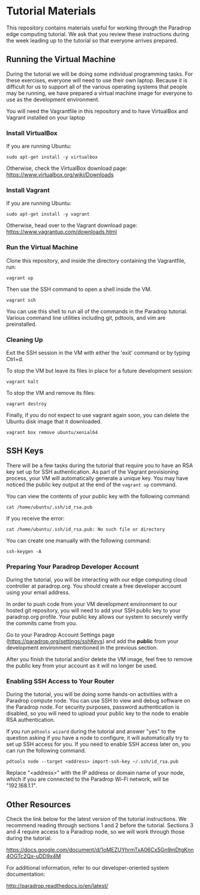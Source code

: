 # Tutorial Materials

This repository contains materials useful for working through the Paradrop
edge computing tutorial. We ask that you review these instructions during
the week leading up to the tutorial so that everyone arrives prepared.

## Running the Virtual Machine

During the tutorial we will be doing some individual programming tasks.
For these exercises, everyone will need to use their own laptop. Because
it is difficult for us to support all of the various operating systems
that people may be running, we have prepared a virtual machine image
for everyone to use as the development environment.

You will need the Vagrantfile in this repository and to have VirtualBox
and Vagrant installed on your laptop

### Install VirtualBox

If you are running Ubuntu:

    sudo apt-get install -y virtualbox

Otherwise, check the VirtualBox download page:
https://www.virtualbox.org/wiki/Downloads

### Install Vagrant

If you are running Ubuntu:

    sudo apt-get install -y vagrant

Otherwise, head over to the Vagrant download page:
https://www.vagrantup.com/downloads.html

### Run the Virtual Machine

Clone this repository, and inside the directory containing the
Vagrantfile, run:

    vagrant up

Then use the SSH command to open a shell inside the VM.

    vagrant ssh

You can use this shell to run all of the commands in the Paradrop
tutorial. Various command line utilities including git, pdtools, and
vim are preinstalled.

### Cleaning Up

Exit the SSH session in the VM with either the 'exit' command or by
typing Ctrl+d.

To stop the VM but leave its files in place for a future development
session:

    vagrant halt

To stop the VM and remove its files:

    vagrant destroy

Finally, if you do not expect to use vagrant again soon, you can delete
the Ubuntu disk image that it downloaded.

    vagrant box remove ubuntu/xenial64

## SSH Keys

There will be a few tasks during the tutorial that require you to have an
RSA key set up for SSH authentication. As part of the Vagrant provisioning
process, your VM will automatically generate a unique key. You may have
noticed the public key output at the end of the `vagrant up` command.

You can view the contents of your public key with the following command:

    cat /home/ubuntu/.ssh/id_rsa.pub

If you receive the error:

    cat /home/ubuntu/.ssh/id_rsa.pub: No such file or directory

You can create one manually with the following command:

	ssh-keygen -A

### Preparing Your Paradrop Developer Account

During the tutorial, you will be interacting with our edge computing
cloud controller at paradrop.org. You should create a free developer
account using your email address.

In order to push code from your VM development environment to our
hosted git repository, you will need to add your SSH public key to your
paradrop.org profile. Your public key allows our system to securely
verify the commits came from you.

Go to your Paradrop Account Settings page
(https://paradrop.org/settings/sshKeys) and add the **public** from your
development environment mentioned in the previous section.

After you finish the tutorial and/or delete the VM image, feel free to
remove the public key from your account as it will no longer be used.

### Enabling SSH Access to Your Router

During the tutorial, you will be doing some hands-on activitiies with a
Paradrop compute node. You can use SSH to view and debug software
on the Paradrop node. For security purposes, password authentication
is disabled, so you will need to upload your public key to the node
to enable RSA authentication.

If you run `pdtools wizard` during the tutorial and answer "yes" to the
question asking if you have a node to configure, it will automatically
try to set up SSH access for you. If you need to enable SSH access later
on, you can run the following command.

    pdtools node --target <address> import-ssh-key ~/.ssh/id_rsa.pub

Replace "&lt;address&gt;" with the IP address or domain name of your
node, which if you are connected to the Paradrop Wi-Fi network, will be
"192.168.1.1".

## Other Resources

Check the link below for the latest version of the tutorial
instructions. We recommend reading through sections 1 and 2 before
the tutorial. Sections 3 and 4 require access to a Paradrop node,
so we will work through those during the tutorial.

https://docs.google.com/document/d/1oMEZUYhrmTxA06Cx5Gn9mDtgKnn4OGTc2Qx-uDD9x4M

For additional information, refer to our developer-oriented system
documentation:

http://paradrop.readthedocs.io/en/latest/
